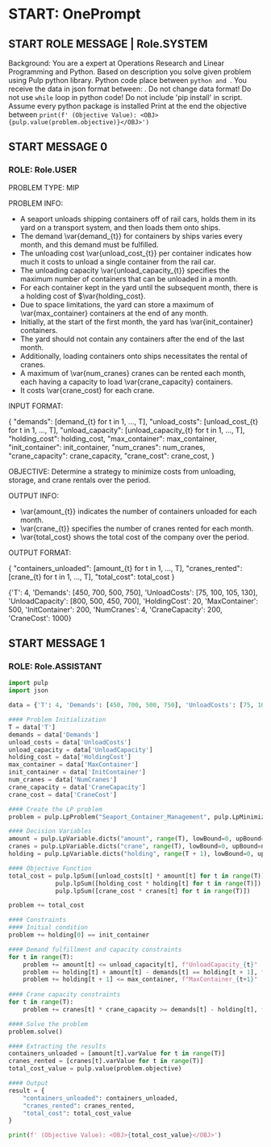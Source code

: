 # START: OnePrompt 
## START ROLE MESSAGE | Role.SYSTEM 
Background: You are a expert at Operations Research and Linear Programming and Python. Based on description you solve given problem using Pulp python library. Python code place between ```python and ```. You receive the data in json format between: <DATA></DATA>. Do not change data format! Do not use `while` loop in python code! Do not include 'pip install' in script. Assume every python package is installed Print at the end the objective between <OBJ></OBJ> `print(f' (Objective Value): <OBJ>{pulp.value(problem.objective)}</OBJ>')`  
## START MESSAGE 0 
### ROLE: Role.USER
<DESCRIPTION>
PROBLEM TYPE: MIP

PROBLEM INFO:

- A seaport unloads shipping containers off of rail cars, holds them in its yard on a transport system, and then loads them onto ships.
- The demand \var{demand_{t}} for containers by ships varies every month, and this demand must be fulfilled.
- The unloading cost \var{unload_cost_{t}} per container indicates how much it costs to unload a single container from the rail car.
- The unloading capacity \var{unload_capacity_{t}} specifies the maximum number of containers that can be unloaded in a month.
- For each container kept in the yard until the subsequent month, there is a holding cost of $\var{holding_cost}.
- Due to space limitations, the yard can store a maximum of \var{max_container} containers at the end of any month.
- Initially, at the start of the first month, the yard has \var{init_container} containers.
- The yard should not contain any containers after the end of the last month.
- Additionally, loading containers onto ships necessitates the rental of cranes.
- A maximum of \var{num_cranes} cranes can be rented each month, each having a capacity to load \var{crane_capacity} containers.
- It costs \var{crane_cost} for each crane.

INPUT FORMAT: 

{
    "demands": [demand_{t} for t in 1, ..., T],
    "unload_costs": [unload_cost_{t} for t in 1, ..., T],
    "unload_capacity": [unload_capacity_{t} for t in 1, ..., T],
    "holding_cost": holding_cost,
    "max_container": max_container,
    "init_container": init_container,
    "num_cranes": num_cranes,
    "crane_capacity": crane_capacity,
    "crane_cost": crane_cost,
}

OBJECTIVE: Determine a strategy to minimize costs from unloading, storage, and crane rentals over the period.

OUTPUT INFO:

- \var{amount_{t}} indicates the number of containers unloaded for each month.
- \var{crane_{t}} specifies the number of cranes rented for each month.
- \var{total_cost} shows the total cost of the company over the period.

OUTPUT FORMAT:

{
    "containers_unloaded": [amount_{t} for t in 1, ..., T],
    "cranes_rented": [crane_{t} for t in 1, ..., T],
    "total_cost": total_cost
}

</DESCRIPTION>
<DATA>
{'T': 4, 'Demands': [450, 700, 500, 750], 'UnloadCosts': [75, 100, 105, 130], 'UnloadCapacity': [800, 500, 450, 700], 'HoldingCost': 20, 'MaxContainer': 500, 'InitContainer': 200, 'NumCranes': 4, 'CraneCapacity': 200, 'CraneCost': 1000}</DATA>


## START MESSAGE 1 
### ROLE: Role.ASSISTANT
```python
import pulp
import json

data = {'T': 4, 'Demands': [450, 700, 500, 750], 'UnloadCosts': [75, 100, 105, 130], 'UnloadCapacity': [800, 500, 450, 700], 'HoldingCost': 20, 'MaxContainer': 500, 'InitContainer': 200, 'NumCranes': 4, 'CraneCapacity': 200, 'CraneCost': 1000}

#### Problem Initialization
T = data['T']
demands = data['Demands']
unload_costs = data['UnloadCosts']
unload_capacity = data['UnloadCapacity']
holding_cost = data['HoldingCost']
max_container = data['MaxContainer']
init_container = data['InitContainer']
num_cranes = data['NumCranes']
crane_capacity = data['CraneCapacity']
crane_cost = data['CraneCost']

#### Create the LP problem
problem = pulp.LpProblem("Seaport_Container_Management", pulp.LpMinimize)

#### Decision Variables
amount = pulp.LpVariable.dicts("amount", range(T), lowBound=0, upBound=None, cat='Integer')
cranes = pulp.LpVariable.dicts("crane", range(T), lowBound=0, upBound=num_cranes, cat='Integer')
holding = pulp.LpVariable.dicts("holding", range(T + 1), lowBound=0, upBound=max_container, cat='Integer')

#### Objective Function
total_cost = pulp.lpSum([unload_costs[t] * amount[t] for t in range(T)]) + \
             pulp.lpSum([holding_cost * holding[t] for t in range(T)]) + \
             pulp.lpSum([crane_cost * cranes[t] for t in range(T)])

problem += total_cost

#### Constraints
#### Initial condition
problem += holding[0] == init_container

#### Demand fulfillment and capacity constraints
for t in range(T):
    problem += amount[t] <= unload_capacity[t], f"UnloadCapacity_{t}"
    problem += holding[t] + amount[t] - demands[t] == holding[t + 1], f"DemandFulfillment_{t}"
    problem += holding[t + 1] <= max_container, f"MaxContainer_{t+1}"
    
#### Crane capacity constraints
for t in range(T):
    problem += cranes[t] * crane_capacity >= demands[t] - holding[t], f"CranesCapacity_{t}"

#### Solve the problem
problem.solve()

#### Extracting the results
containers_unloaded = [amount[t].varValue for t in range(T)]
cranes_rented = [cranes[t].varValue for t in range(T)]
total_cost_value = pulp.value(problem.objective)

#### Output
result = {
    "containers_unloaded": containers_unloaded,
    "cranes_rented": cranes_rented,
    "total_cost": total_cost_value
}

print(f' (Objective Value): <OBJ>{total_cost_value}</OBJ>')
```

